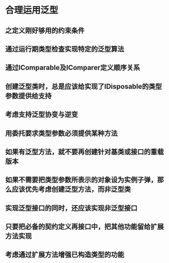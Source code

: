 # 合理运用泛型

## 之定义刚好够用的约束条件

## 通过运行期类型检查实现特定的泛型算法

## 通过IComparable<T>及IComparer<T>定义顺序关系

## 创建泛型类时，总是应该给实现了IDisposable的类型参数提供给支持

## 考虑支持泛型协变与逆变

## 用委托要求类型参数必须提供某种方法

## 如果有泛型方法，就不要再创建针对基类或接口的重载版本

## 如果不需要把类型参数所表示的对象设为实例子弹，那么应该优先考虑创建泛型方法，而非泛型类

## 实现泛型接口的同时，还应该实现非泛型接口

## 只要把必备的契约定义再接口中，把其他功能留给扩展方法实现

## 考虑通过扩展方法增强已构造类型的功能